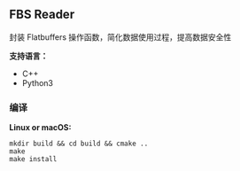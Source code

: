 ## FBS Reader

封装 Flatbuffers 操作函数，简化数据使用过程，提高数据安全性

**支持语言：**
- C++
- Python3


### 编译

**Linux or macOS:**
``` shell
mkdir build && cd build && cmake ..
make
make install
```








